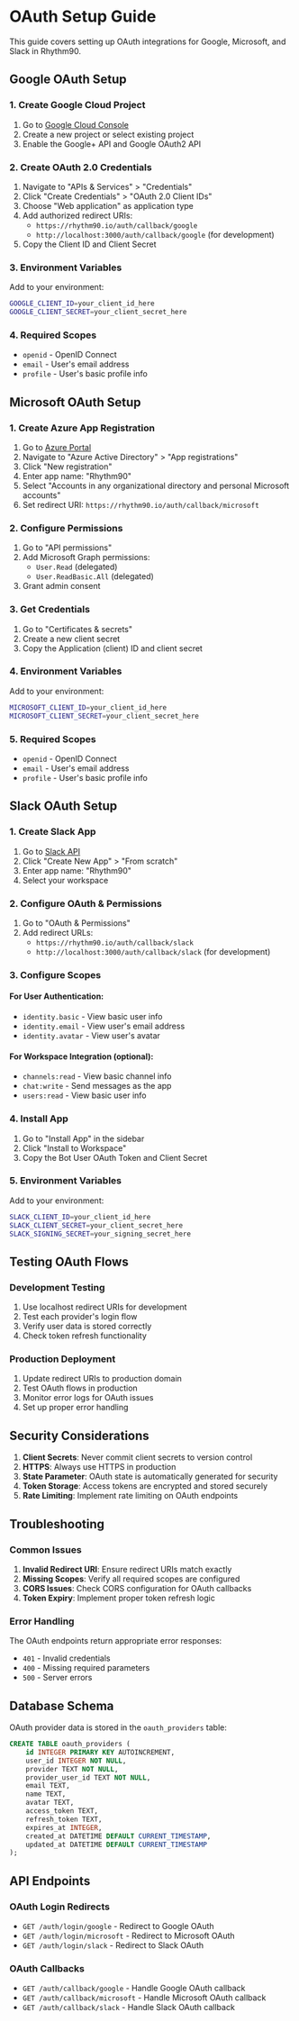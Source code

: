 # OAuth Setup Guide

This guide covers setting up OAuth integrations for Google, Microsoft, and Slack in Rhythm90.

## Google OAuth Setup

### 1. Create Google Cloud Project

1. Go to [Google Cloud Console](https://console.cloud.google.com/)
2. Create a new project or select existing project
3. Enable the Google+ API and Google OAuth2 API

### 2. Create OAuth 2.0 Credentials

1. Navigate to "APIs & Services" > "Credentials"
2. Click "Create Credentials" > "OAuth 2.0 Client IDs"
3. Choose "Web application" as application type
4. Add authorized redirect URIs:
   - `https://rhythm90.io/auth/callback/google`
   - `http://localhost:3000/auth/callback/google` (for development)
5. Copy the Client ID and Client Secret

### 3. Environment Variables

Add to your environment:
```bash
GOOGLE_CLIENT_ID=your_client_id_here
GOOGLE_CLIENT_SECRET=your_client_secret_here
```

### 4. Required Scopes

- `openid` - OpenID Connect
- `email` - User's email address
- `profile` - User's basic profile info

## Microsoft OAuth Setup

### 1. Create Azure App Registration

1. Go to [Azure Portal](https://portal.azure.com/)
2. Navigate to "Azure Active Directory" > "App registrations"
3. Click "New registration"
4. Enter app name: "Rhythm90"
5. Select "Accounts in any organizational directory and personal Microsoft accounts"
6. Set redirect URI: `https://rhythm90.io/auth/callback/microsoft`

### 2. Configure Permissions

1. Go to "API permissions"
2. Add Microsoft Graph permissions:
   - `User.Read` (delegated)
   - `User.ReadBasic.All` (delegated)
3. Grant admin consent

### 3. Get Credentials

1. Go to "Certificates & secrets"
2. Create a new client secret
3. Copy the Application (client) ID and client secret

### 4. Environment Variables

Add to your environment:
```bash
MICROSOFT_CLIENT_ID=your_client_id_here
MICROSOFT_CLIENT_SECRET=your_client_secret_here
```

### 5. Required Scopes

- `openid` - OpenID Connect
- `email` - User's email address
- `profile` - User's basic profile info

## Slack OAuth Setup

### 1. Create Slack App

1. Go to [Slack API](https://api.slack.com/apps)
2. Click "Create New App" > "From scratch"
3. Enter app name: "Rhythm90"
4. Select your workspace

### 2. Configure OAuth & Permissions

1. Go to "OAuth & Permissions"
2. Add redirect URLs:
   - `https://rhythm90.io/auth/callback/slack`
   - `http://localhost:3000/auth/callback/slack` (for development)

### 3. Configure Scopes

#### For User Authentication:
- `identity.basic` - View basic user info
- `identity.email` - View user's email address
- `identity.avatar` - View user's avatar

#### For Workspace Integration (optional):
- `channels:read` - View basic channel info
- `chat:write` - Send messages as the app
- `users:read` - View basic user info

### 4. Install App

1. Go to "Install App" in the sidebar
2. Click "Install to Workspace"
3. Copy the Bot User OAuth Token and Client Secret

### 5. Environment Variables

Add to your environment:
```bash
SLACK_CLIENT_ID=your_client_id_here
SLACK_CLIENT_SECRET=your_client_secret_here
SLACK_SIGNING_SECRET=your_signing_secret_here
```

## Testing OAuth Flows

### Development Testing

1. Use localhost redirect URIs for development
2. Test each provider's login flow
3. Verify user data is stored correctly
4. Check token refresh functionality

### Production Deployment

1. Update redirect URIs to production domain
2. Test OAuth flows in production
3. Monitor error logs for OAuth issues
4. Set up proper error handling

## Security Considerations

1. **Client Secrets**: Never commit client secrets to version control
2. **HTTPS**: Always use HTTPS in production
3. **State Parameter**: OAuth state is automatically generated for security
4. **Token Storage**: Access tokens are encrypted and stored securely
5. **Rate Limiting**: Implement rate limiting on OAuth endpoints

## Troubleshooting

### Common Issues

1. **Invalid Redirect URI**: Ensure redirect URIs match exactly
2. **Missing Scopes**: Verify all required scopes are configured
3. **CORS Issues**: Check CORS configuration for OAuth callbacks
4. **Token Expiry**: Implement proper token refresh logic

### Error Handling

The OAuth endpoints return appropriate error responses:
- `401` - Invalid credentials
- `400` - Missing required parameters
- `500` - Server errors

## Database Schema

OAuth provider data is stored in the `oauth_providers` table:

```sql
CREATE TABLE oauth_providers (
    id INTEGER PRIMARY KEY AUTOINCREMENT,
    user_id INTEGER NOT NULL,
    provider TEXT NOT NULL,
    provider_user_id TEXT NOT NULL,
    email TEXT,
    name TEXT,
    avatar TEXT,
    access_token TEXT,
    refresh_token TEXT,
    expires_at INTEGER,
    created_at DATETIME DEFAULT CURRENT_TIMESTAMP,
    updated_at DATETIME DEFAULT CURRENT_TIMESTAMP
);
```

## API Endpoints

### OAuth Login Redirects
- `GET /auth/login/google` - Redirect to Google OAuth
- `GET /auth/login/microsoft` - Redirect to Microsoft OAuth
- `GET /auth/login/slack` - Redirect to Slack OAuth

### OAuth Callbacks
- `GET /auth/callback/google` - Handle Google OAuth callback
- `GET /auth/callback/microsoft` - Handle Microsoft OAuth callback
- `GET /auth/callback/slack` - Handle Slack OAuth callback 